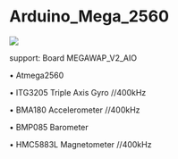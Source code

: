 Arduino_Mega_2560
=================

![](https://cloud.githubusercontent.com/assets/9403558/4783460/51b7b536-5d27-11e4-8dda-b276de87f23d.JPG)

support:  Board MEGAWAP_V2_AIO

• Atmega2560

• ITG3205 Triple Axis Gyro  //400kHz

• BMA180 Accelerometer //400kHz

• BMP085 Barometer

• HMC5883L Magnetometer //400kHz
